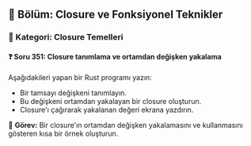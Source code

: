 ## 📘 Bölüm: Closure ve Fonksiyonel Teknikler  
### 🔹 Kategori: Closure Temelleri  
#### ❓ Soru 351: Closure tanımlama ve ortamdan değişken yakalama

Aşağıdakileri yapan bir Rust programı yazın:

- Bir tamsayı değişkeni tanımlayın.
- Bu değişkeni ortamdan yakalayan bir closure oluşturun.
- Closure'ı çağırarak yakalanan değeri ekrana yazdırın.

🔧 **Görev:** Bir closure'ın ortamdan değişken yakalamasını ve kullanmasını gösteren kısa bir örnek oluşturun.
